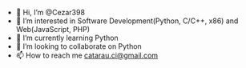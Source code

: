 - 👋 Hi, I’m @Cezar398
- 👀 I’m interested in Software Development(Python, C/C++, x86) and Web(JavaScript, PHP)
- 🌱 I’m currently learning Python
- 💞️ I’m looking to collaborate on Python
- 📫 How to reach me catarau.ci@gmail.com

<!---
Cezar398/Cezar398 is a ✨ special ✨ repository because its `README.md` (this file) appears on your GitHub profile.
You can click the Preview link to take a look at your changes.
--->
